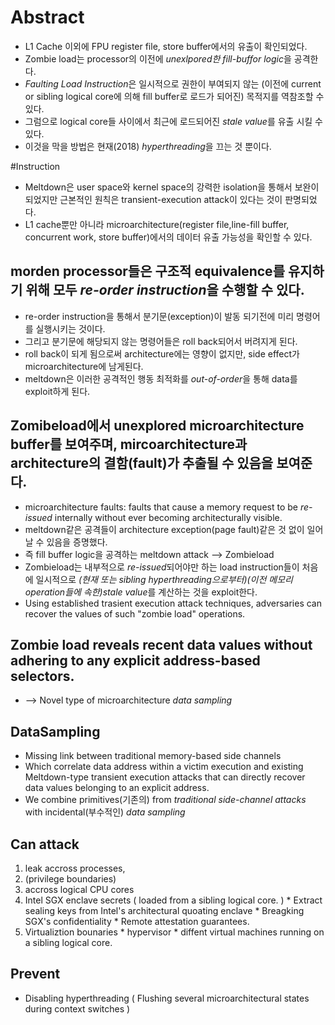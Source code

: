 # Abstract
* L1 Cache 이외에 FPU register file, store buffer에서의 유출이 확인되었다.
* Zombie load는 processor의 이전에 *unexlpored한 fill-buffor logic*을 공격한다.
* *Faulting Load Instruction*은 일시적으로 권한이 부여되지 않는 (이전에 current or sibling logical core에 의해 fill buffer로 로드가 되어진) 목적지를 역참조할 수 있다.
* 그럼으로 logical core들 사이에서 최근에 로드되어진 *stale value*를 유출 시킬 수 있다.
* 이것을 막을 방법은 현재(2018) *hyperthreading*을 끄는 것 뿐이다.

#Instruction
* Meltdown은 user space와 kernel space의 강력한 isolation을 통해서 보완이 되었지만 근본적인 원칙은 transient-execution attack이 있다는 것이 판명되었다.
* L1 cache뿐만 아니라 microarchitecture(register file,line-fill buffer, concurrent work, store buffer)에서의 데이터 유출 가능성을 확인할 수 있다.
## morden processor들은 구조적 equivalence를 유지하기 위해 모두 *re-order instruction*을 수행할 수 있다. 
  * re-order instruction을 통해서 분기문(exception)이 발동 되기전에 미리 명령어를 실행시키는 것이다.
  * 그리고 분기문에 해당되지 않는 명령어들은 roll back되어서 버려지게 된다.
  * roll back이 되게 됨으로써 architecture에는 영향이 없지만, side effect가 microarchitecture에 남게된다.
  * meltdown은 이러한 공격적인 행동 최적화를 *out-of-order*을 통해 data를 exploit하게 된다.
## Zomibeload에서 unexplored microarchitecture buffer를 보여주며, mircoarchitecture과 architecture의 결함(fault)가 추출될 수 있음을 보여준다.
  * microarchitecture faults: faults that cause a memory request to be *re-issued* internally without ever becoming architecturally visible.
  * meltdown같은 공격들이 architecture exception(page fault)같은 것 없이 일어날 수 있음을 증명했다.
  * 즉 fill buffer logic을 공격하는 meltdown attack --> Zombieload
* Zombieload는 내부적으로 *re-issued*되어야만 하는 load instruction들이 처음에 일시적으로 *(현재 또는 sibling hyperthreading으로부터)(이전 메모리 operation들에 속한)stale value*를 계산하는 것을 exploit한다.
* Using established trasient execution attack techniques, adversaries can recover the values of such "zombie load" operations.
## Zombie load reveals recent data values without adhering to any explicit address-based selectors.
  * --> Novel type of microarchitecture *data sampling*
## DataSampling
  * Missing link between traditional memory-based side channels 
  * Which correlate data address within a victim execution and existing Meltdown-type transient execution attacks that can directly recover data values belonging to an explicit address.
* We combine primitives(기존의) from *traditional side-channel attacks* with incidental(부수적인) *data sampling*
## Can attack
  1. leak accross processes, 
  2. (privilege boundaries)
  2. accross logical CPU cores
  3. Intel SGX enclave secrets ( loaded from a sibling logical core. )
    * Extract sealing keys from Intel's architectural quoating enclave
    * Breagking SGX's confidentiality
    * Remote attestation guarantees.
  4. Virtualiztion bounaries
    * hypervisor
    * diffent virtual machines running on a sibling logical core.
 ## Prevent
  * Disabling hyperthreading ( Flushing several microarchitectural states during context switches )
  
  
